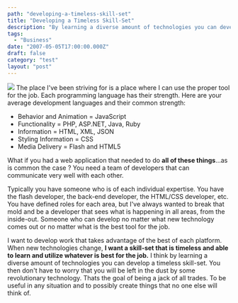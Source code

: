 ```yaml
---
path: "developing-a-timeless-skill-set"
title: "Developing a Timeless Skill-Set"
description: "By learning a diverse amount of technologies you can develop a timeless skill-set."
tags: 
  - "Business"
date: "2007-05-05T17:00:00.000Z"
draft: false
category: "test"
layout: "post"
---
```


![](http://marcgrabanski.com/img/timeless.jpg)
The place I've been striving for is a place where I can use the proper tool for the job. Each programming language has their strength. Here are your average development languages and their common strength:
- Behavior and Animation = JavaScript
- Functionality = PHP, ASP.NET, Java, Ruby
- Information = HTML, XML, JSON
- Styling Information = CSS
- Media Delivery = Flash and HTML5

What if you had a web application that needed to do **all of these things**...as is common the case ? You need a team of developers that can communicate very well with each other.

Typically you have someone who is of each individual expertise. You have the flash developer, the back-end developer, the HTML/CSS developer, etc. You have defined roles for each area, but I've always wanted to break that mold and be a developer that sees what is happening in all areas, from the inside-out. Someone who can develop no matter what new technology comes out or no matter what is the best tool for the job.

I want to develop work that takes advantage of the best of each platform. When new technologies change, **I want a skill-set that is timeless and able to learn and utilize whatever is best for the job.** I think by learning a diverse amount of technologies you can develop a timeless skill-set. You then don't have to worry that you will be left in the dust by some revolutionary technology. Thats the goal of being a jack of all trades. To be useful in any situation and to possibly create things that no one else will think of.